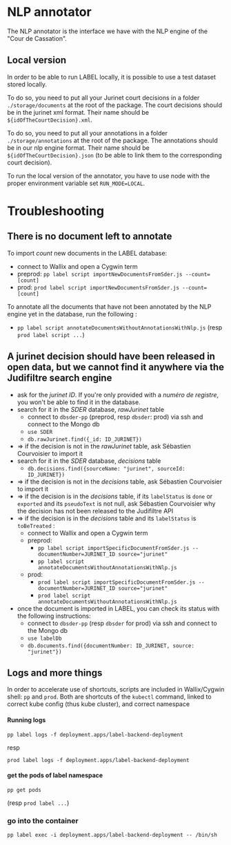 # NLP annotator

The NLP annotator is the interface we have with the NLP engine of the "Cour de Cassation".

## Local version

In order to be able to run LABEL locally, it is possible to use a test dataset stored locally.

To do so, you need to put all your Jurinet court decisions in a folder `./storage/documents` at the root of the
package. The court decisions should be in the jurinet xml format. Their name should be `${idOfTheCourtDecision}.xml`.

To do so, you need to put all your annotations in a folder `./storage/annotations` at the root of the
package. The annotations should be in our nlp engine format. Their name should be `${idOfTheCourtDecision}.json`
(to be able to link them to the corresponding court decision).

To run the local version of the annotator, you have to use node with the proper environment variable set `RUN_MODE=LOCAL`.

# Troubleshooting

## There is no document left to annotate

To import _count_ new documents in the LABEL database:

- connect to Wallix and open a Cygwin term
- preprod: `pp label script importNewDocumentsFromSder.js --count=[count]`
- prod: `prod label script importNewDocumentsFromSder.js --count=[count]`

To annotate all the documents that have not been annotated by the NLP engine yet in the database, run the following :

- `pp label script annotateDocumentsWithoutAnnotationsWithNlp.js` (resp `prod label script ...`)

## A jurinet decision should have been released in open data, but we cannot find it anywhere via the Judifiltre search engine

- ask for the _jurinet ID_. If you're only provided with a _numéro de registre_, you won't be able to find it in the database.
- search for it in the _SDER_ database, _rawJurinet_ table
  - connect to `dbsder-pp` (preprod, resp `dbsder`: prod) via ssh and connect to the Mongo db
  - `use SDER`
  - `db.rawJurinet.find({_id: ID_JURINET})`
- => if the decision is not in the _rawJurinet_ table, ask Sébastien Courvoisier to import it
- search for it in the _SDER_ database, _decisions_ table
  - `db.decisions.find({sourceName: "jurinet", sourceId: ID_JURINET})`
- => if the decision is not in the _decisions_ table, ask Sébastien Courvoisier to import it
- => if the decision is in the _decisions_ table, if its `labelStatus` is `done` or `exported` and its `pseudoText` is not null, ask Sébastien Courvoisier why the decision has not been released to the Judifiltre API
- => if the decision is in the _decisions_ table and its `labelStatus` is `toBeTreated` :
  - connect to Wallix and open a Cygwin term
  - preprod:
    - `pp label script importSpecificDocumentFromSder.js --documentNumber=JURINET_ID source="jurinet"`
    - `pp label script annotateDocumentsWithoutAnnotationsWithNlp.js`
  - prod:
    - `prod label script importSpecificDocumentFromSder.js --documentNumber=JURINET_ID source="jurinet"`
    - `prod label script annotateDocumentsWithoutAnnotationsWithNlp.js`
- once the document is imported in LABEL, you can check its status with the following instructions:
  - connect to `dbsder-pp` (resp `dbsder` for prod) via ssh and connect to the Mongo db
  - `use labelDb`
  - `db.documents.find({documentNumber: ID_JURINET, source: "jurinet"})`

## Logs and more things

In order to accelerate use of shortcuts, scripts are included in Wallix/Cygwin shell: `pp` and `prod`. Both are shortcuts of the `kubectl` command, linked to correct kube config (thus kube cluster), and correct namespace

#### Running logs

```shell
pp label logs -f deployment.apps/label-backend-deployment
```

resp

```shell
prod label logs -f deployment.apps/label-backend-deployment
```

#### get the pods of label namespace

```shell
pp get pods
```

(resp `prod label ...`)

### go into the container

```
pp label exec -i deployment.apps/label-backend-deployment -- /bin/sh
```
